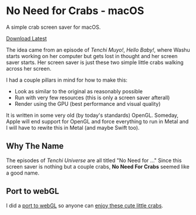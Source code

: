 # No Need for Crabs - macOS
A simple crab screen saver for macOS.

[Download Latest](https://github.com/noyhrynban/no-need-for-crabs-macos/releases/latest/download/No.Need.For.Crabs.zip)

The idea came from an episode of *Tenchi Muyo!*, *Hello Baby!*, where Washu starts working on her computer but gets lost in thought and her screen saver starts. Her screen saver is just these two simple little crabs walking across her screen.

I had a couple pillars in mind for how to make this:
 - Look as similar to the original as reasonably possible
 - Run with very few resources (this is only a screen saver afterall)
 - Render using the GPU (best performance and visual quality)

It is written in some very old (by today's standards) OpenGL. Someday, Apple will end support for OpenGL and force everything to run in Metal and I will have to rewite this in Metal (and maybe Swift too).

## Why The Name

The episodes of *Tenchi Universe* are all titled "No Need for ..." Since this screen saver is nothing but a couple crabs, **No Need For Crabs** seemed like a good name.

## Port to webGL

I did a [port to webGL](https://github.com/noyhrynban/NoNeedforCrabs-webGL) so anyone can [enjoy these cute little crabs](https://ryanharper.net/NoNeedforCrabs-webGL/).
